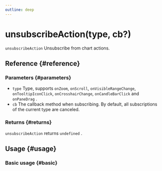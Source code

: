 ```yaml
---
outline: deep
---
```


# unsubscribeAction(type, cb?)
`unsubscribeAction` Unsubscribe from chart actions.

## Reference {#reference}
<!-- @include: @/@views/api/references/instance/unsubscribeAction.md -->

### Parameters {#parameters}
- `type` Type, supports `onZoom`, `onScroll`, `onVisibleRangeChange`, `onTooltipIconClick`, `onCrosshairChange`, `onCandleBarClick` and `onPaneDrag` .
- `cb` The callback method when subscribing. By default, all subscriptions of the current type are canceled.

### Returns {#returns}
`unsubscribeAction` returns `undefined` .

## Usage {#usage}
<script setup>
import UnsubscribeAction from '../../../@views/api/samples/unsubscribeAction/index.vue'
</script>

### Basic usage {#basic}
<UnsubscribeAction/>